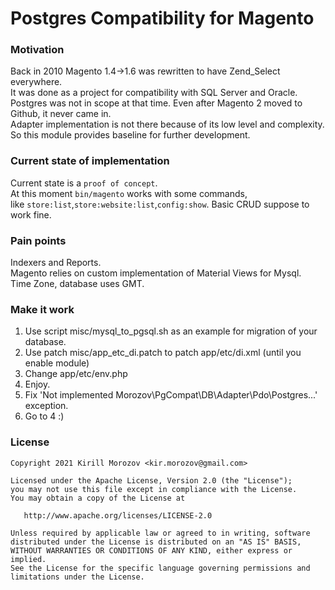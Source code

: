 Postgres Compatibility for Magento
========

### Motivation
Back in 2010 Magento 1.4->1.6 was rewritten to have Zend_Select everywhere.\
It was done as a project for compatibility with SQL Server and Oracle.\
Postgres was not in scope at that time. Even after Magento 2 moved to Github, it never came in.\
Adapter implementation is not there because of its low level and complexity.\
So this module provides baseline for further development.

### Current state of implementation

Current state is a `proof of concept`.\
At this moment `bin/magento` works with some commands, \
like `store:list`,`store:website:list`,`config:show`.
Basic CRUD suppose to work fine. 

### Pain points
Indexers and Reports.\
Magento relies on custom implementation of Material Views for Mysql.\
Time Zone, database uses GMT.


### Make it work

1. Use script misc/mysql_to_pgsql.sh as an example for migration of your database.
2. Use patch misc/app_etc_di.patch to patch app/etc/di.xml (until you enable module)
3. Change app/etc/env.php
4. Enjoy.
5. Fix  'Not implemented Morozov\PgCompat\DB\Adapter\Pdo\Postgres...' exception.
6. Go to 4 :)



### License
    Copyright 2021 Kirill Morozov <kir.morozov@gmail.com>

    Licensed under the Apache License, Version 2.0 (the "License");
    you may not use this file except in compliance with the License.
    You may obtain a copy of the License at

       http://www.apache.org/licenses/LICENSE-2.0

    Unless required by applicable law or agreed to in writing, software
    distributed under the License is distributed on an "AS IS" BASIS,
    WITHOUT WARRANTIES OR CONDITIONS OF ANY KIND, either express or implied.
    See the License for the specific language governing permissions and
    limitations under the License.

